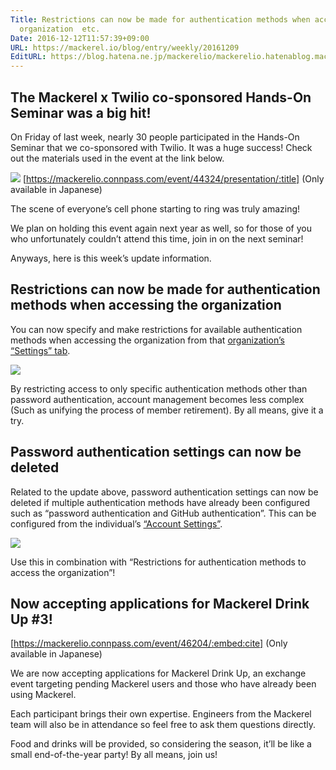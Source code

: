 ```yaml
---
Title: Restrictions can now be made for authentication methods when accessing the
  organization  etc.
Date: 2016-12-12T11:57:39+09:00
URL: https://mackerel.io/blog/entry/weekly/20161209
EditURL: https://blog.hatena.ne.jp/mackerelio/mackerelio.hatenablog.mackerel.io/atom/entry/10328749687198583055
---
```


## The Mackerel x Twilio co-sponsored Hands-On Seminar was a big hit!

On Friday of last week, nearly 30 people participated in the Hands-On Seminar that we co-sponsored with Twilio. It was a huge success! Check out the materials used in the event at the link below.

![](https://cdn-ak.f.st-hatena.com/images/fotolife/a/andyyk/20161111/20161111185551.jpg)
[https://mackerelio.connpass.com/event/44324/presentation/:title]
(Only available in Japanese) 

The scene of everyone’s cell phone starting to ring was truly amazing!

We plan on holding this event again next year as well, so for those of you who unfortunately couldn’t attend this time, join in on the next seminar!

Anyways, here is this week’s update information.

## Restrictions can now be made for authentication methods when accessing the organization

You can now specify and make restrictions for available authentication methods when accessing the organization from that [organization’s “Settings” tab](https://mackerel.io/my?tab=setting).

![](https://cdn-ak.f.st-hatena.com/images/fotolife/a/andyyk/20161212/20161212111003.png)

By restricting access to only specific authentication methods other than password authentication, account management becomes less complex (Such as unifying the process of member retirement). By all means, give it a try. 

## Password authentication settings can now be deleted

Related to the update above, password authentication settings can now be deleted if multiple authentication methods have already been configured such as “password authentication and GitHub authentication”. This can be configured from the individual’s [“Account Settings”](https://mackerel.io/settings/user?tab=account). 

![](https://cdn-ak.f.st-hatena.com/images/fotolife/a/andyyk/20161212/20161212111004.png)

Use this in combination with “Restrictions for authentication methods to access the organization”!

## Now accepting applications for Mackerel Drink Up #3!

[https://mackerelio.connpass.com/event/46204/:embed:cite] 
(Only available in Japanese)

We are now accepting applications for Mackerel Drink Up, an exchange event targeting pending Mackerel users and those who have already been using Mackerel.

Each participant brings their own expertise. Engineers from the Mackerel team will also be in attendance so feel free to ask them questions directly.  

Food and drinks will be provided, so considering the season, it’ll be like a small end-of-the-year party!  By all means, join us! 
